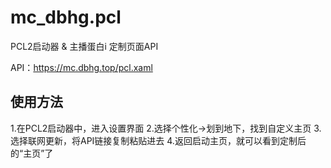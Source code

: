 # mc_dbhg.pcl

PCL2启动器 & 主播蛋白i
定制页面API

API：https://mc.dbhg.top/pcl.xaml

## 使用方法

1.在PCL2启动器中，进入设置界面
2.选择个性化→划到地下，找到自定义主页
3.选择联网更新，将API链接复制粘贴进去
4.返回启动主页，就可以看到定制后的“主页”了
